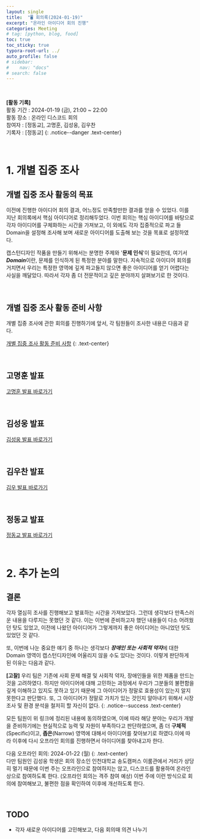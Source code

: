 ```yaml
---
layout: single
title:  "🖥️ 회의록(2024-01-19)"
excerpt: "온라인 아이디어 회의 진행"
categories: Meeting
# tag: [python, blog, food]
toc: true
toc_sticky: true
typora-root-url: ../
auto_profile: false
# sidebar:
#    nav: "docs"
# search: false
---
```


<br/>

**[활동 기록]**  
활동 기간 : 2024-01-19 (금), 21:00 ~ 22:00  
활동 장소 : 온라인 디스코드 회의  
참여자 : [정동교], 고명훈, 김성웅, 김우찬  
기록자 : [정동교] 
{: .notice--danger .text-center}

<br/>

# 1. 개별 집중 조사

## 개별 집중 조사 활동의 목표

이전에 진행한 아이디어 회의 결과, 어느정도 만족할만한 결과를 얻을 수 있었다. 이를 지난 회의록에서 핵심 아이디어로 정리해두었다. 이번 회의는 핵심 아이디어를 바탕으로 각자 아이디어를 구체화하는 시간을 가져보고, 이 외에도 각자 집중적으로 파고 들 Domain을 설정해 조사해 보며 새로운 아이디어를 도출해 보는 것을 목표로 설정하였다.

캡스턴디자인 작품을 만들기 위해서는 분명한 주제와 '**문제 인식**'이 필요한데, 여기서 ***Domain***이란, 문제를 인식하게 된 특정한 분야를 말한다. 지속적으로 아이디어 회의를 거치면서 우리는 특정한 영역에 깊게 파고들지 않으면 좋은 아이디어를 얻기 어렵다는 사실을 깨달았다. 따라서 각자 좀 더 전문적이고 깊은 분야까지 살펴보기로 한 것이다.

<br>

## 개별 집중 조사 활동 준비 사항

개별 집중 조사에 관한 회의를 진행하기에 앞서, 각 팀원들이 조사한 내용은 다음과 같다.

[개별 집중 조사 활동 준비 사항](/announcement/다음-회의-대비-과제(2024-01-16)/)
{: .text-center}

<br>



## 고명훈 발표

[고명훈 발표 바로가기](/archive/고명훈-발표(2024-01-19)/)

<br>



## 김성웅 발표

[김성웅 발표 바로가기](/archive/김성웅-발표(2024-01-19)/)

<br>



## 김우찬 발표

[김우 발표 바로가기](/archive/김우찬-발표(2024-01-19)/)

<br>



## 정동교 발표

[정동교 발표 바로가기](/archive/정동교-발표(2024-01-19)/)

<br>



# 2. 추가 논의

## 결론

각자 열심히 조사를 진행해보고 발표하는 시간을 가져보았다. 그런데 생각보다 만족스러운 내용을 다루지는 못했던 것 같다. 이는 이번에 준비하고자 했던 내용들이 다소 어려웠던 탓도 있었고, 이전에 나왔던 아이디어가 그렇게까지 좋은 아이디어는 아니었던 탓도 있었던 것 같다.

또, 이번에 나눈 중요한 얘기 중 하나는 생각보다 ***장애인 또는 사회적 약자***에 대한 Domain 영역이 캡스턴디자인에 어울리지 않을 수도 있다는 것이다. 이렇게 판단하게 된 이유는 다음과 같다.  

**[고찰]** 우리 팀은 기존에 사회 문제 해결 및 사회적 약자, 장애인들을 위한 제품을 만드는 것을 고려하였다. 하지만 아이디어에 대해 고민하는 과정에서 우리가 그분들의 불편함을 깊게 이해하고 있지도 못하고 있기 때문에 그 아이디어가 정말로 효용성이 있는지 알지 못한다고 판단했다. 또, 그 아이디어가 정말로 가치가 있는 것인지 알아내기 위해서 시장 조사 및 환경 분석을 철저히 할 자신이 없다.
{: .notice--success .text-center}

모든 팀원이 위 링크에 정리된 내용에 동의하였으며, 이에 따라 해당 분야는 우리가 개발을 준비하기에는 현실적으로 능력 및 자원이 부족하다고 판단하였으며, 좀 더 **구체적**(Specific)이고, **좁은**(Narrow) 영역에 대해서 아이디어를 찾아보기로 하였다.이에 따라 이후에 다시 오프라인 회의를 진행하면서 아이디어를 찾아내고자 한다. 

다음 오프라인 회의: 2024-01-22 (월)
{: .text-center}  
다만 팀원인 김성웅 학생은 회의 장소인 인천대학교 송도캠퍼스 이룸관에서 거리가 상당히 멀기 때문에 이번 주는 오프라인으로 참여하지는 않고, 디스코드를 활용하여 온라인 상으로 참여하도록 한다. (오프라인 회의는 격주 참여 예상) 이번 주에 이런 방식으로 회의에 참여해보고, 불편한 점을 확인하여 이후에 개선하도록 한다.

<br>

## TODO

- 각자 새로운 아이디어를 고민해보고, 다음 회의때 의견 나누기

<br>
